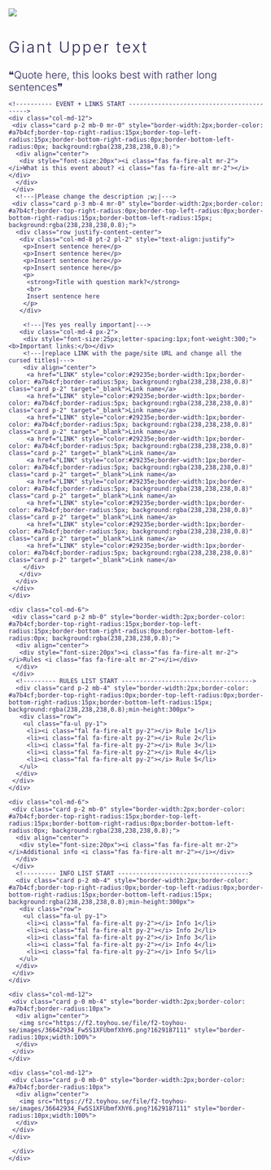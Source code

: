 <!------------------- BEFORE YOU EDIT: ------------------------------------------------------------------------------->
<!---|    Make sure you provide square icons, links, etc                                                          |--->
<!---|    Image placeholder: https://tinyurl.com/p3hdxbd3                                                         |--->
<!---|    Border color: a7b4cf                                                                                    |--->
<!---|    Text color: 29235e                                                                                      |--->
<!---|    Link color: 656692                                                                                      |--->
<!---|    Main BG: https://f2.toyhou.se/file/f2-toyhou-se/images/35164251_W8p9BRqovp1TamT.png?1624721633          |--->
<!---|    Link color: 656692                                                                                      |--->
<!---|    Giant img: https://f2.toyhou.se/file/f2-toyhou-se/images/36642934_Fw5S1XFUbmfXhY6.png?1629187111        |--->
<!---|    Use CTRL + F to find all and edit to your liking                                                        |--->
<!-------------------------------------------------------------------------------------------------------------------->
 
<div class="container">
 <div class="card card-block bg-faded rounded-0 mb-4" style="background: url('https://f2.toyhou.se/file/f2-toyhou-se/images/35164251_W8p9BRqovp1TamT.png?1624721633');background-size:1500px 1500px;background-attachment:fixed;">
  <div style="color:#29235e;font-weight:500;">
   <div class="row justify-content-center">
    <!--------- ICON + TITLE + QUOTE START ------------------------------------>
    <!---|Change https://tinyurl.com/p3hdxbd3 with desired icon|--->
    <div class="col-md-4 p-3">
     <img src="https://tinyurl.com/p3hdxbd3" class="rounded-circle">
    </div>
    <div class="col-md-8 my-auto p-3">
     <h2 style="font-size:30px;letter-spacing:3px;font-weight:300;">Giant Upper text</h2>
     <div class="text-md-right text-center" style="font-size:20px;font-weight:300;">❝Quote here, this looks best with rather long sentences❞</div>
    </div>
    <!---------- ICON + TITLE + QUOTE END ------------------------------------->
 
    <!---------- EVENT + LINKS START ------------------------------------------>
    <div class="col-md-12">
     <div class="card p-2 mb-0 mr-0" style="border-width:2px;border-color: #a7b4cf;border-top-right-radius:15px;border-top-left-radius:15px;border-bottom-right-radius:0px;border-bottom-left-radius:0px; background:rgba(238,238,238,0.8);">
      <div align="center">
       <div style="font-size:20px"><i class="fas fa-fire-alt mr-2"></i>What is this event about? <i class="fas fa-fire-alt mr-2"></i></div>
      </div>
     </div>
      <!---|Please change the description ;w;|--->
     <div class="card p-3 mb-4 mr-0" style="border-width:2px;border-color: #a7b4cf;border-top-right-radius:0px;border-top-left-radius:0px;border-bottom-right-radius:15px;border-bottom-left-radius:15px; background:rgba(238,238,238,0.8);">
      <div class="row justify-content-center">
       <div class="col-md-8 pt-2 pl-2" style="text-align:justify">
        <p>Insert sentence here</p>
        <p>Insert sentence here</p>
        <p>Insert sentence here</p>
        <p>Insert sentence here</p>
        <p>
         <strong>Title with question mark?</strong>
         <br>
         Insert sentence here
        </p>
       </div>
 
        <!---|Yes yes really important|--->
       <div class="col-md-4 px-2">
        <div style="font-size:25px;letter-spacing:1px;font-weight:300;"><b>Important links:</b></div>
        <!---|replace LINK with the page/site URL and change all the cursed titles|--->
        <div align="center">
         <a href="LINK" style="color:#29235e;border-width:1px;border-color: #a7b4cf;border-radius:5px; background:rgba(238,238,238,0.8)" class="card p-2" target="_blank">Link name</a>
         <a href="LINK" style="color:#29235e;border-width:1px;border-color: #a7b4cf;border-radius:5px; background:rgba(238,238,238,0.8)" class="card p-2" target="_blank">Link name</a>
         <a href="LINK" style="color:#29235e;border-width:1px;border-color: #a7b4cf;border-radius:5px; background:rgba(238,238,238,0.8)" class="card p-2" target="_blank">Link name</a>
         <a href="LINK" style="color:#29235e;border-width:1px;border-color: #a7b4cf;border-radius:5px; background:rgba(238,238,238,0.8)" class="card p-2" target="_blank">Link name</a>
         <a href="LINK" style="color:#29235e;border-width:1px;border-color: #a7b4cf;border-radius:5px; background:rgba(238,238,238,0.8)" class="card p-2" target="_blank">Link name</a>
         <a href="LINK" style="color:#29235e;border-width:1px;border-color: #a7b4cf;border-radius:5px; background:rgba(238,238,238,0.8)" class="card p-2" target="_blank">Link name</a>
         <a href="LINK" style="color:#29235e;border-width:1px;border-color: #a7b4cf;border-radius:5px; background:rgba(238,238,238,0.8)" class="card p-2" target="_blank">Link name</a>
         <a href="LINK" style="color:#29235e;border-width:1px;border-color: #a7b4cf;border-radius:5px; background:rgba(238,238,238,0.8)" class="card p-2" target="_blank">Link name</a>
         <a href="LINK" style="color:#29235e;border-width:1px;border-color: #a7b4cf;border-radius:5px; background:rgba(238,238,238,0.8)" class="card p-2" target="_blank">Link name</a>
        </div>
       </div>
      </div>
     </div>
    </div>
   <!----------- EVENT + LINKS END ------------------------------------------->
 
   <!--------- RULES START --------------------------------------------------------->
    <div class="col-md-6">
     <div class="card p-2 mb-0" style="border-width:2px;border-color: #a7b4cf;border-top-right-radius:15px;border-top-left-radius:15px;border-bottom-right-radius:0px;border-bottom-left-radius:0px; background:rgba(238,238,238,0.8);">
      <div align="center">
       <div style="font-size:20px"><i class="fas fa-fire-alt mr-2"></i>Rules <i class="fas fa-fire-alt mr-2"></i></div>
      </div>
     </div>
      <!--------- RULES LIST START ------------------------------------>
      <div class="card p-2 mb-4" style="border-width:2px;border-color: #a7b4cf;border-top-right-radius:0px;border-top-left-radius:0px;border-bottom-right-radius:15px;border-bottom-left-radius:15px; background:rgba(238,238,238,0.8);min-height:300px">
       <div class="row">
        <ul class="fa-ul py-1">
         <li><i class="fal fa-fire-alt py-2"></i> Rule 1</li>
         <li><i class="fal fa-fire-alt py-2"></i> Rule 2</li>
         <li><i class="fal fa-fire-alt py-2"></i> Rule 3</li>
         <li><i class="fal fa-fire-alt py-2"></i> Rule 4</li>
         <li><i class="fal fa-fire-alt py-2"></i> Rule 5</li>
       </ul>
      </div>
     </div>
    </div>
   <!--------- RULES END -------------------------------------------------------------------->
 
   <!--------- INFO START --------------------------------------------------------->
    <div class="col-md-6">
     <div class="card p-2 mb-0" style="border-width:2px;border-color: #a7b4cf;border-top-right-radius:15px;border-top-left-radius:15px;border-bottom-right-radius:0px;border-bottom-left-radius:0px; background:rgba(238,238,238,0.8);">
      <div align="center">
       <div style="font-size:20px"><i class="fas fa-fire-alt mr-2"></i>Additional info <i class="fas fa-fire-alt mr-2"></i></div>
      </div>
     </div>
      <!--------- INFO LIST START ------------------------------------>
      <div class="card p-2 mb-4" style="border-width:2px;border-color: #a7b4cf;border-top-right-radius:0px;border-top-left-radius:0px;border-bottom-right-radius:15px;border-bottom-left-radius:15px; background:rgba(238,238,238,0.8);min-height:300px">
       <div class="row">
        <ul class="fa-ul py-1">
         <li><i class="fal fa-fire-alt py-2"></i> Info 1</li>
         <li><i class="fal fa-fire-alt py-2"></i> Info 2</li>
         <li><i class="fal fa-fire-alt py-2"></i> Info 3</li>
         <li><i class="fal fa-fire-alt py-2"></i> Info 4</li>
         <li><i class="fal fa-fire-alt py-2"></i> Info 5</li>
       </ul>
      </div>
     </div>
    </div>
   <!--------- INFO END -------------------------------------------------------------------->
 
   <!--------- GIANT IMG 1 START --------------------------------------------------------->
    <div class="col-md-12">
     <div class="card p-0 mb-4" style="border-width:2px;border-color: #a7b4cf;border-radius:10px">
      <div align="center">
       <img src="https://f2.toyhou.se/file/f2-toyhou-se/images/36642934_Fw5S1XFUbmfXhY6.png?1629187111" style="border-radius:10px;width:100%">
      </div>
     </div>
    </div>
   <!--------- GIANT IMG 1 END -------------------------------------------------------------------->
 
   <!--------- GIANT IMG 2 START --------------------------------------------------------->
    <div class="col-md-12">
     <div class="card p-0 mb-0" style="border-width:2px;border-color: #a7b4cf;border-radius:10px">
      <div align="center">
       <img src="https://f2.toyhou.se/file/f2-toyhou-se/images/36642934_Fw5S1XFUbmfXhY6.png?1629187111" style="border-radius:10px;width:100%">
      </div>
     </div>
    </div>
   <!--------- GIANT IMG 2 END -------------------------------------------------------------------->
     </div>
    </div>
   </div>
  </div>
 </div>
</div>
